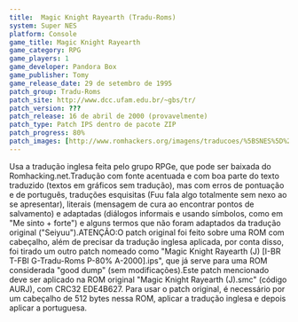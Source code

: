 ```yaml
---
title:  Magic Knight Rayearth (Tradu-Roms)
system: Super NES
platform: Console
game_title: Magic Knight Rayearth
game_category: RPG
game_players: 1
game_developer: Pandora Box
game_publisher: Tomy
game_release_date: 29 de setembro de 1995
patch_group: Tradu-Roms
patch_site: http://www.dcc.ufam.edu.br/~gbs/tr/
patch_version: ???
patch_release: 16 de abril de 2000 (provavelmente)
patch_type: Patch IPS dentro de pacote ZIP
patch_progress: 80%
patch_images: [http://www.romhackers.org/imagens/traducoes/%5BSNES%5D%20Magic%20Knight%20Rayearth%20-%20IPS%20Center%20e%20Tradu-Roms%20-%201.png,http://www.romhackers.org/imagens/traducoes/%5BSNES%5D%20Magic%20Knight%20Rayearth%20-%20Tradu-Roms%20-%202.png,http://www.romhackers.org/imagens/traducoes/%5BSNES%5D%20Magic%20Knight%20Rayearth%20-%20Tradu-Roms%20-%203.png]
---
```

Usa a tradução inglesa feita pelo grupo RPGe, que pode ser baixada do Romhacking.net.Tradução com fonte acentuada e com boa parte do texto traduzido (textos em gráficos sem tradução), mas com erros de pontuação e de português, traduções esquisitas (Fuu fala algo totalmente sem nexo ao se apresentar), literais (mensagem de cura ao encontrar pontos de salvamento) e adaptadas (diálogos informais e usando símbolos, como em "Me sinto + forte") e alguns termos que não foram adaptados da tradução original ("Seiyuu").ATENÇÃO:O patch original foi feito sobre uma ROM com cabeçalho, além de precisar da tradução inglesa aplicada, por conta disso, foi tirado um outro patch nomeado como "Magic Knight Rayearth (J) [I-BR T-FBI G-Tradu-Roms P-80% A-2000].ips", que já serve para uma ROM considerada "good dump" (sem modificações).Este patch mencionado deve ser aplicado na ROM original "Magic Knight Rayearth (J).smc" (código AURJ), com CRC32 EDE4B627. Para usar o patch original, é necessário por um cabeçalho de 512 bytes nessa ROM, aplicar a tradução inglesa e depois aplicar a portuguesa.